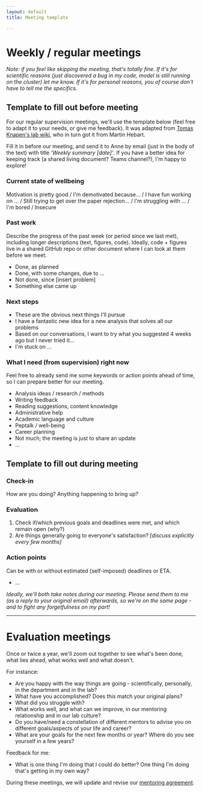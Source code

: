 ```yaml
---
layout: default
title: Meeting template

---
```


# Weekly / regular meetings

_Note: if you feel like skipping the meeting, that's totally fine. If it's for scientific reasons (just discovered a bug in my code, model is still running on the cluster) let me know. If it's for personal reasons, you of course don't have to tell me the specifics._

## Template to fill out before meeting
For our regular supervision meetings, we'll use the template below (feel free to adapt it to your needs, or give me feedback). It was adapted from [Tomas Knapen's lab wiki](https://github.com/tknapen/tknapen.github.io/wiki/Meeting-template), who in turn got it from Martin Hebart.

Fill it in before our meeting, and send it to Anne by email (just in the body of the text) with title _'Weekly summary [date]'_. If you have a better idea for keeping track (a shared living document? Teams channel?), I'm happy to explore!

### Current state of wellbeing
Motivation is pretty good / I'm demotivated because... / I have fun working on ... / Still trying to get over the paper rejection... / I'm struggling with ... / I'm bored / Insecure

### Past work
Describe the progress of the past week (or period since we last met), including longer descriptions (text, figures, code). Ideally, code + figures live in a shared GitHub repo or other document where I can look at them before we meet.

- Done, as planned
- Done, with some changes, due to ...
- Not done, since [insert problem]
- Something else came up

### Next steps
- These are the obvious next things I'll pursue
- I have a fantastic new idea for a new analysis that solves all our problems
- Based on our conversations, I want to try what you suggested 4 weeks ago but I never tried it...
- I'm stuck on ...

### What I need (from supervision) right now
Feel free to already send me some keywords or action points ahead of time, so I can prepare better for our meeting.
- Analysis ideas / research / methods
- Writing feedback
- Reading suggestions, content knowledge
- Administrative help
- Academic language and culture
- Peptalk / well-being
- Career planning
- Not much; the meeting is just to share an update
- ...

## Template to fill out during meeting 

### Check-in
How are you doing? Anything happening to bring up?

### Evaluation
1. Check if/which previous goals and deadlines were met, and which remain open (why?)
2. Are things generally going to everyone's satisfaction? _[discuss explicitly every few months]_

### Action points 
Can be with or without estimated (self-imposed) deadlines or ETA.
- ...

_Ideally, we'll both take notes during our meeting. Please send them to me (as a reply to your original email) afterwards, so we're on the same page - and to fight any forgetfulness on my part!_

---

# Evaluation meetings
Once or twice a year, we'll zoom out together to see what's been done, what lies ahead, what works well and what doesn't. 

For instance:
- Are you happy with the way things are going - scientifically, personally, in the department and in the lab?
- What have you accomplished? Does this match your original plans?
- What did you struggle with?
- What works well, and what can we improve, in our mentoring relationship and in our lab culture? 
- Do you have/need a constellation of different mentors to advise you on different goals/aspects of your life and career?
- What are your goals for the next few months or year? Where do you see yourself in a few years?

Feedback for me:
- What is one thing I'm doing that I could do better? One thing I'm doing that's getting in my own way?

During these meetings, we will update and revise our [mentoring agreement](https://anne-urai.github.io/lab_wiki/MentoringAgreement.html). 